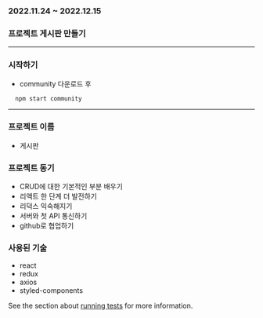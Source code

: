 ### 2022.11.24 ~ 2022.12.15
### 프로젝트 게시판 만들기
--------------

### 시작하기

 * community 다운로드 후
```
  npm start community
```
--------------

### 프로젝트 이름

* 게시판

### 프로젝트 동기

* CRUD에 대한 기본적인 부분 배우기
* 리액트 한 단계 더 발전하기
* 리덕스 익숙해지기
* 서버와 첫 API 통신하기
* github로 협업하기

### 사용된 기술

* react
* redux
* axios
* styled-components








See the section about [running tests](https://facebook.github.io/create-react-app/docs/running-tests) for more information.
